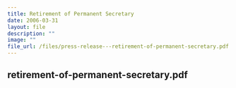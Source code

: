 ```yaml
---
title: Retirement of Permanent Secretary
date: 2006-03-31
layout: file
description: ""
image: ""
file_url: /files/press-release---retirement-of-permanent-secretary.pdf
---
```

retirement-of-permanent-secretary.pdf
---